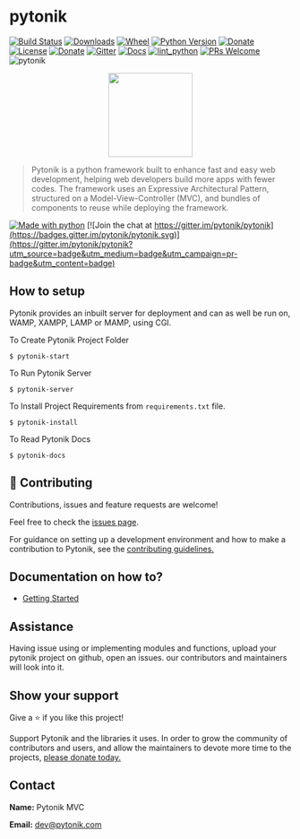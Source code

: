 # pytonik

[![Build Status](https://img.shields.io/pypi/v/pytonik)](https://pypi.python.org/pypi/pytonik)
[![Downloads](https://pepy.tech/badge/pytonik)](https://pypi.python.org/pypi/pytonik)
[![Wheel](https://img.shields.io/pypi/wheel/pytonik.svg)](https://pypi.python.org/pypi/pytonik)
[![Python Version](https://img.shields.io/pypi/pyversions/pytonik)](https://pypi.python.org/pypi/pytonik)
[![Donate](http://img.shields.io/liberapay/receives/pytonik.svg?logo=liberapay)](https://liberapay.com/pytonik/donate)
[![License](https://img.shields.io/pypi/l/pytonik)](https://pypi.python.org/pypi/pytonik)
[![Donate](https://img.shields.io/badge/donate-KoFi-blue.svg)](https://ko-fi.com/pytonik)
[![Gitter](https://badges.gitter.im/pytonik-mvc/community.svg)](https://gitter.im/pytonik/community?utm_source=badge&utm_medium=badge&utm_campaign=pr-badge)
[![Docs](https://img.shields.io/readthedocs/pytonik)](https://pytonik.readthedocs.io/en/latest)
[![lint_python](https://github.com/pytonik/pytonik/workflows/lint_python/badge.svg)](https://github.com/pytonik/pytonik/actions)
[![PRs Welcome](https://img.shields.io/badge/PRs-welcome-green.svg)](https://github.com/pytonik/pytonik/blob/master/CONTRIBUTING.md)
![pytonik](https://github.com/pytonik/pytonik/workflows/pytonik/badge.svg)

<p align="center">
	<img  height="150" src="http://betacodings.com/public/pytonik_logo_color.png">
</p>

> Pytonik is a python framework built to enhance fast and easy web development, helping web developers build more apps with fewer codes.
> The framework uses an Expressive Architectural Pattern, structured on a Model-View-Controller (MVC), and bundles of components to reuse while deploying the framework.

[![Made with python](http://ForTheBadge.com/images/badges/made-with-python.svg)](https://pypi.python.org/pypi/pytonik) [![Join the chat at https://gitter.im/pytonik/pytonik](https://badges.gitter.im/pytonik/pytonik.svg)](https://gitter.im/pytonik/pytonik?utm_source=badge&utm_medium=badge&utm_campaign=pr-badge&utm_content=badge)

## How to setup

Pytonik provides an inbuilt server for deployment and can as well be run on, WAMP, XAMPP, LAMP or MAMP, using CGI.

To Create Pytonik Project Folder

```
$ pytonik-start
```

To Run Pytonik Server

```
$ pytonik-server
```

To Install Project Requirements from `requirements.txt` file.

```
$ pytonik-install
```

To Read Pytonik Docs

```
$ pytonik-docs
```

## 🤝 Contributing

Contributions, issues and feature requests are welcome!

Feel free to check the [issues page](https://github.com/pytonik/pytonik/issues).

For guidance on setting up a development environment and how to make a contribution to Pytonik, see the [contributing guidelines.](https://github.com/pytonik/pytonik/blob/master/CONTRIBUTING.md)

## Documentation on how to?

- [Getting Started](https://pytonik.readthedocs.io/en/latest)

## Assistance

Having issue using or implementing modules and functions, upload your pytonik project on github, open an issues. our contributors and maintainers will look into it.

## Show your support

Give a ⭐️ if you like this project!

Support Pytonik and the libraries it uses. In order to grow the community of contributors and users, and allow the maintainers to devote more time to the projects, [please donate today.](https://liberapay.com/pytonik/)

## Contact

**Name:** Pytonik MVC

**Email:** dev@pytonik.com
